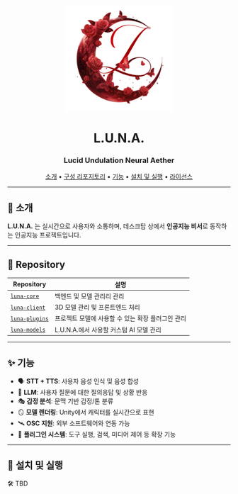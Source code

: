 <p align="center">
  <img src="assets/Logo.png" width="240" alt="L.U.N.A. Logo" />
</p>

<h1 align="center">L.U.N.A.</h1>
<h3 align="center">Lucid Undulation Neural Aether</h3>

<p align="center">
  <a href="#소개">소개</a> •
  <a href="#구성-리포지토리">구성 리포지토리</a> •
  <a href="#기능">기능</a> •
  <a href="#설치-및-실행">설치 및 실행</a> •
  <a href="#라이선스">라이선스</a>
</p>

---

## 🧭 소개

**L.U.N.A.** 는 실시간으로 사용자와 소통하며, 데스크탑 상에서 **인공지능 비서**로 동작하는 인공지능 프로젝트입니다.  

---

## 📂 Repository

| Repository         | 설명                                                                 |
|------------------|----------------------------------------------------------------------|
| [`luna-core`](https://github.com/lucid-luna/luna-core)     | 백엔드 및 모델 관리리 관리                               |
| [`luna-client`](https://github.com/lucid-luna/luna-client) | 3D 모델 관리 및 프론트엔드 처리                         |
| [`luna-plugins`](https://github.com/lucid-luna/luna-plugins) | 프로젝트 모델에 사용할 수 있는 확장 플러그인 관리                  |
| [`luna-models`](https://github.com/lucid-luna/luna-models) | L.U.N.A.에서 사용할 커스텀 AI 모델 관리                            |

---

## ✨ 기능

- 🗣️ **STT + TTS**: 사용자 음성 인식 및 음성 합성
- 💬 **LLM**: 사용자 질문에 대한 질의응답 및 상황 반응
- 🎭 **감정 분석**: 문맥 기반 감정/톤 분류
- 🪞 **모델 렌더링**: Unity에서 캐릭터를 실시간으로 표현
- 🛰️ **OSC 지원**: 외부 소프트웨어와 연동 가능
- 🔌 **플러그인 시스템**: 도구 실행, 검색, 미디어 제어 등 확장 기능

---

## 🚀 설치 및 실행

🛠️ TBD
